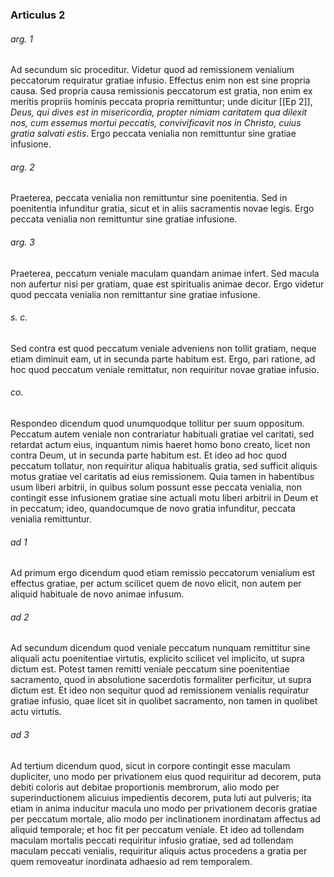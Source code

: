 ### Articulus 2

###### arg. 1
Ad secundum sic proceditur. Videtur quod ad remissionem venialium peccatorum requiratur gratiae infusio. Effectus enim non est sine propria causa. Sed propria causa remissionis peccatorum est gratia, non enim ex meritis propriis hominis peccata propria remittuntur; unde dicitur [[Ep 2]], *Deus, qui dives est in misericordia, propter nimiam caritatem qua dilexit nos, cum essemus mortui peccatis, convivificavit nos in Christo, cuius gratia salvati estis*. Ergo peccata venialia non remittuntur sine gratiae infusione.

###### arg. 2
Praeterea, peccata venialia non remittuntur sine poenitentia. Sed in poenitentia infunditur gratia, sicut et in aliis sacramentis novae legis. Ergo peccata venialia non remittuntur sine gratiae infusione.

###### arg. 3
Praeterea, peccatum veniale maculam quandam animae infert. Sed macula non aufertur nisi per gratiam, quae est spiritualis animae decor. Ergo videtur quod peccata venialia non remittantur sine gratiae infusione.

###### s. c.
Sed contra est quod peccatum veniale adveniens non tollit gratiam, neque etiam diminuit eam, ut in secunda parte habitum est. Ergo, pari ratione, ad hoc quod peccatum veniale remittatur, non requiritur novae gratiae infusio.

###### co.
Respondeo dicendum quod unumquodque tollitur per suum oppositum. Peccatum autem veniale non contrariatur habituali gratiae vel caritati, sed retardat actum eius, inquantum nimis haeret homo bono creato, licet non contra Deum, ut in secunda parte habitum est. Et ideo ad hoc quod peccatum tollatur, non requiritur aliqua habitualis gratia, sed sufficit aliquis motus gratiae vel caritatis ad eius remissionem. Quia tamen in habentibus usum liberi arbitrii, in quibus solum possunt esse peccata venialia, non contingit esse infusionem gratiae sine actuali motu liberi arbitrii in Deum et in peccatum; ideo, quandocumque de novo gratia infunditur, peccata venialia remittuntur.

###### ad 1
Ad primum ergo dicendum quod etiam remissio peccatorum venialium est effectus gratiae, per actum scilicet quem de novo elicit, non autem per aliquid habituale de novo animae infusum.

###### ad 2
Ad secundum dicendum quod veniale peccatum nunquam remittitur sine aliquali actu poenitentiae virtutis, explicito scilicet vel implicito, ut supra dictum est. Potest tamen remitti veniale peccatum sine poenitentiae sacramento, quod in absolutione sacerdotis formaliter perficitur, ut supra dictum est. Et ideo non sequitur quod ad remissionem venialis requiratur gratiae infusio, quae licet sit in quolibet sacramento, non tamen in quolibet actu virtutis.

###### ad 3
Ad tertium dicendum quod, sicut in corpore contingit esse maculam dupliciter, uno modo per privationem eius quod requiritur ad decorem, puta debiti coloris aut debitae proportionis membrorum, alio modo per superinductionem alicuius impedientis decorem, puta luti aut pulveris; ita etiam in anima inducitur macula uno modo per privationem decoris gratiae per peccatum mortale, alio modo per inclinationem inordinatam affectus ad aliquid temporale; et hoc fit per peccatum veniale. Et ideo ad tollendam maculam mortalis peccati requiritur infusio gratiae, sed ad tollendam maculam peccati venialis, requiritur aliquis actus procedens a gratia per quem removeatur inordinata adhaesio ad rem temporalem.

